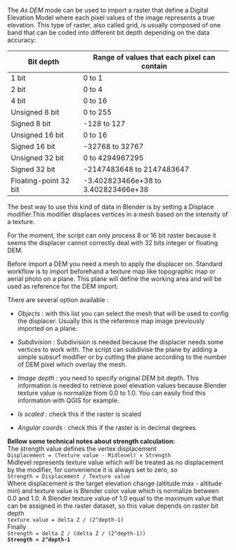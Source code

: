 The *As DEM* mode can be used to import a raster that define a Digital Elevation Model where each pixel values of the image represents a true elevation. This type of raster, also called grid, is usually composed of one band that can be coded into different bit depth depending on the data accuracy:

Bit depth             |   Range of values that each pixel can contain
----------------------|-----------------------------------
1 bit                 |   0 to 1
2 bit                 |   0 to 4
4 bit                 |   0 to 16
Unsigned 8 bit        |   0 to 255
Signed 8 bit          |   -128 to 127
Unsigned 16 bit       |   0 to 16
Signed 16 bit         |   -32768 to 32767
Unsigned 32 bit       |   0 to 4294967295
Signed 32 bit         |   -2147483648 to 2147483647
Floating-point 32 bit |   -3.402823466e+38 to 3.402823466e+38

The best way to use this kind of data in Blender is by setting a Displace modifier.This modifier displaces vertices in a mesh based on the intensity of a texture.

For the moment, the script can only process 8 or 16 bit raster because it seems the displacer cannot correctly deal with 32 bits integer or floating DEM.

Before import a DEM you need a mesh to apply the displacer on. Standard workflow is to import beforehand a texture map like topographic map or aerial photo on a plane. This plane will define the working area and will be used as reference for the DEM import.

There are several option available :

* *Objects* : with this list you can select the mesh that will be used to config the displacer. Usually this is the reference map image previously imported on a plane.

* *Subdivision* : Subdivision is needed because the displacer needs some vertices to work with. The script can subdivise the plane by adding a simple subsurf modifier or by cutting the plane according to the number of DEM pixel which overlay the mesh.

* *Image depth* : you need to specify original DEM bit depth. This information is needed to retrieve pixel elevation values because Blender texture value is normalize from 0.0 to 1.0. You can easily find this  information with QGIS for example.

* *Is scaled* : check this if the raster is scaled

* *Angular coords* : check this if the raster is in decimal degrees

**Bellow some technical notes about strength calculation:**   
The strength value defines the vertex displacement  
`Displacement = (Texture value - Midlevel) × Strength`  
Midlevel represents texture value which will be treated as no displacement by the modifier, for convenience it is always set to zero, so  
`Strength = Displacement / Texture value`  
Where displacement is the target elevation change (altitude max - altitude min) and texture value is Blender color value which is normalize between 0.0 and 1.0. A Blender texture value of 1.0 equal to the maximum value that can be assigned in the raster dataset, so this value depends on raster bit depth  
`texture value = delta Z / (2^depth-1)`  
Finally  
`Strength = delta Z / (delta Z / (2^depth-1))`  
**`Strength = 2^depth-1`**
